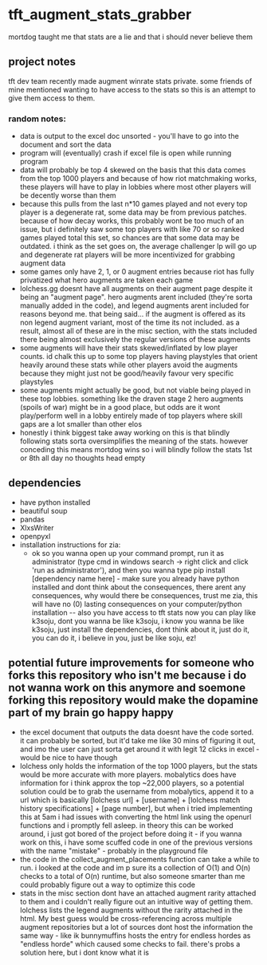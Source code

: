 # tft_augment_stats_grabber

mortdog taught me that stats are a lie and that i should never believe them

## project notes
tft dev team recently made augment winrate stats private. some friends of mine mentioned wanting to have access to the stats so this is an attempt to give them access to them. 

### random notes:
- data is output to the excel doc unsorted - you'll have to go into the document and sort the data
- program will (eventually) crash if excel file is open while running program
- data will probably be top 4 skewed on the basis that this data comes from the top 1000 players and because of how riot matchmaking works, these players will have to play in lobbies where most other players will be decently worse than them
- because this pulls from the last n*10 games played and not every top player is a degenerate rat, some data may be from previous patches. because of how decay works, this probably wont be too much of an issue, but i definitely saw some top players with like 70 or so ranked games played total this set, so chances are that some data may be outdated. i think as the set goes on, the average challenger lp will go up and degenerate rat players will be more incentivized for grabbing augment data
- some games only have 2, 1, or 0 augment entries because riot has fully privatized what hero augments are taken each game
- lolchess.gg doesnt have all augments on their augment page despite it being an "augment page". hero augments arent included (they're sorta manually added in the code), and legend augments arent included for reasons beyond me. that being said... if the augment is offered as its non legend augment variant, most of the time its not included. as a result, almost all of these are in the misc section, with the stats included there being almost exclusively the regular versions of these augments 
- some augments will have their stats skewed/inflated by low player counts.  id chalk this up to some top players having playstyles that orient heavily around these stats while other players avoid the augments because they might just not be good/heavily favour very specific playstyles
- some augments might actually be good, but not viable being played in these top lobbies. something like the draven stage 2 hero augments (spoils of war) might be in a good place, but odds are it wont play/perform well in a lobby entirely made of top players where skill gaps are a lot smaller than other elos
- honestly i think biggest take away working on this is that blindly following stats sorta oversimplifies the meaning of the stats. however conceding this means mortdog wins so i will blindly follow the stats 1st or 8th all day no thoughts head empty

## dependencies
- have python installed
- beautiful soup
- pandas
- XlxsWriter
- openpyxl
- installation instructions for zia:
  - ok so you wanna open up your command prompt, run it as administrator (type cmd in windows search -> right click and click 'run as administrator'), and then you wanna type pip install [dependency name here] - make sure you already have python installed and dont think about the consequences, there arent any consequences, why would there be consequences, trust me zia, this will have no (0) lasting consequences on your computer/python installation -- also you have access to tft stats now you can play like k3soju, dont you wanna be like k3soju, i know you wanna be like k3soju, just install the dependencies, dont think about it, just do it, you can do it, i believe in you, just be like soju, ez!

## potential future improvements for someone who forks this repository who isn't me because i do not wanna work on this anymore and soemone forking this repository would make the dopamine part of my brain go happy happy 
- the excel document that outputs the data doesnt have the code sorted. it can probably be sorted, but it'd take me like 30 mins of figuring it out, and imo the user can just sorta get around it with legit 12 clicks in excel - would be nice to have though 
- lolchess only holds the information of the top 1000 players, but the stats would be more accurate with more players. mobalytics does have information for i think approx the top ~22,000 players, so a potential solution could be to grab the username from mobalytics, append it to a url which is basically [lolchess url] + [username] + [lolchess match history specifications] + [page number], but when i tried implementing this at 5am i had issues with converting the html link using the openurl functions and i promptly fell asleep. in theory this can be worked around, i just got bored of the project before doing it - if you wanna work on this, i have some scuffed code in one of the previous versions with the name "mistake" - probably in the playground file
- the code in the collect_augment_placements function can take a while to run. i looked at the code and im p sure its a collection of O(1) and O(n) checks to a total of O(n) runtime, but also someone smarter than me could probably figure out a way to optimize this code
- stats in the misc section dont have an attached augment rarity attached to them and i couldn't really figure out an intuitive way of getting them. lolchess lists the legend augments without the rarity attached in the html. My best guess would be cross-referencing across multiple augment repositories but a lot of sources dont host the information the same way - like ik bunnymuffins hosts the entry for endless hordes as "endless horde" which caused some checks to fail. there's probs a solution here, but i dont know what it is
